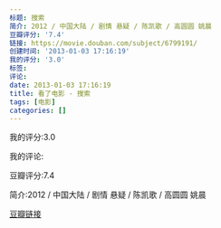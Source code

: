 ```yaml
---
标题: 搜索
简介: 2012 / 中国大陆 / 剧情 悬疑 / 陈凯歌 / 高圆圆 姚晨
豆瓣评分: '7.4'
链接: https://movie.douban.com/subject/6799191/
创建时间: '2013-01-03 17:16:19'
我的评分: '3.0'
标签:
评论:
date: 2013-01-03 17:16:19
title: 看了电影 - 搜索
tags: [电影]
categories: []
---
```


我的评分:3.0

我的评论:

豆瓣评分:7.4

简介:2012 / 中国大陆 / 剧情 悬疑 / 陈凯歌 / 高圆圆 姚晨

[豆瓣链接](https://movie.douban.com/subject/6799191/)

